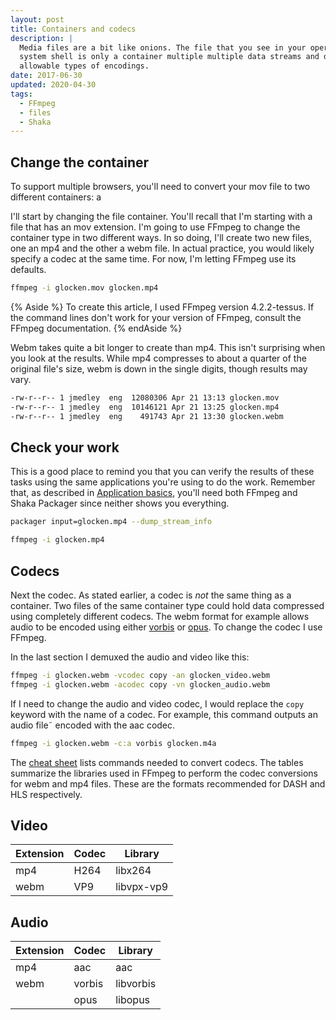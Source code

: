 ```yaml
---
layout: post
title: Containers and codecs
description: |
  Media files are a bit like onions. The file that you see in your operating
  system shell is only a container multiple multiple data streams and different
  allowable types of encodings.
date: 2017-06-30
updated: 2020-04-30
tags:
  - FFmpeg
  - files
  - Shaka
---
```


## Change the container

To support multiple browsers, you'll need to convert your mov file to two different containers: a

I'll start by changing the file container. You'll recall that I'm starting with
a file that has an mov extension. I'm going to use FFmpeg to change the
container type in two different ways. In so doing, I'll create two new files,
one an mp4 and the other a webm file. In actual practice, you would likely
specify a codec at the same time. For now, I'm letting FFmpeg use its defaults.

```bash
ffmpeg -i glocken.mov glocken.mp4
```
{% Aside %}
To create this article, I used FFmpeg version 4.2.2-tessus. If the command
lines don't work for your version of FFmpeg, consult the FFmpeg documentation.
{% endAside %}

Webm takes quite a bit longer to create than mp4. This isn't surprising when
you look at the results. While mp4 compresses to about a quarter of the original
file's size, webm is down in the single digits, though results may vary.

```bash
-rw-r--r-- 1 jmedley  eng  12080306 Apr 21 13:13 glocken.mov
-rw-r--r-- 1 jmedley  eng  10146121 Apr 21 13:25 glocken.mp4
-rw-r--r-- 1 jmedley  eng    491743 Apr 21 13:30 glocken.webm
```

## Check your work

This is a good place to remind you that you can verify the results of these
tasks using the same applications you're using to do the work. Remember that, as described in
[Application basics](../application-basics), you'll need both FFmpeg and Shaka
Packager since neither shows you everything.

```bash
packager input=glocken.mp4 --dump_stream_info
```

```bash
ffmpeg -i glocken.mp4
```

## Codecs

Next the codec. As stated earlier, a
codec is _not_ the same thing as a container. Two files of the same container
type could hold data compressed using completely different codecs. The webm
format for example allows audio to be encoded using either
[vorbis](https://en.wikipedia.org/wiki/Vorbis) or
[opus](https://en.wikipedia.org/wiki/Opus_(audio_format)). To change the codec I
use FFmpeg.

In the last section I demuxed the audio and video like this:

```bash
ffmpeg -i glocken.webm -vcodec copy -an glocken_video.webm
ffmpeg -i glocken.webm -acodec copy -vn glocken_audio.webm
```

If I need to change the audio and video codec, I would replace the `copy` keyword
with the name of a codec. For example, this command outputs an audio file˜
encoded with the aac codec.

```bash
ffmpeg -i glocken.webm -c:a vorbis glocken.m4a
```

The [cheat sheet](/web/fundamentals/media/manipulating/cheatsheet#codec) lists
commands needed to convert codecs. The tables summarize the libraries used in
FFmpeg to perform the codec conversions for webm and mp4 files. These are the
formats recommended for DASH and HLS respectively.

## Video

| Extension | Codec | Library |
| --- | ----- | --- |
| mp4 | H264  | libx264 |
| webm| VP9   | libvpx-vp9 |

## Audio

| Extension | Codec | Library |
| --- | ----- | --- |
| mp4 | aac   | aac |
| webm| vorbis | libvorbis |
|     | opus | libopus |



